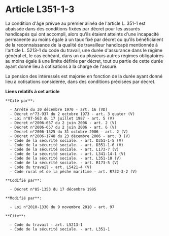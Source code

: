 # Article L351-1-3

La condition d'âge prévue au premier alinéa de l'article L. 351-1 est abaissée dans des conditions fixées par décret pour les
assurés handicapés qui ont accompli, alors qu'ils étaient atteints d'une incapacité permanente au moins égale à un taux fixé
par décret ou qu'ils bénéficiaient de la reconnaissance de la qualité de travailleur handicapé mentionnée à l'article L.
5213-1 du code du travail, une durée d'assurance dans le régime général et, le cas échéant, dans un ou plusieurs autres
régimes obligatoires au moins égale à une limite définie par décret, tout ou partie de cette durée ayant donné lieu à
cotisations à la charge de l'assuré. 

La pension des intéressés est majorée en fonction de la durée ayant donné lieu à cotisations considérée, dans des conditions
précisées par décret.

**Liens relatifs à cet article**

	**Cité par**:

	  - Arrêté du 30 décembre 1970 - art. 16 (VD)
	  - Décret n°73-937 du 2 octobre 1973 - art. 3 quater (V)
	  - Loi n°87-563 du 17 juillet 1987 - art. 5 (V)
	  - Décret n°2006-657 du 2 juin 2006 - art. 2 (V)
	  - Décret n°2006-657 du 2 juin 2006 - art. 6 (V)
	  - Décret n°2006-1325 du 31 octobre 2006 - art. 2 (V)
	  - Décret n°2006-1748 du 23 décembre 2006 - art. 3 (V)
	  - Code de la sécurité sociale. - art. D351-1-5 (V)
	  - Code de la sécurité sociale. - art. D351-1-6 (V)
	  - Code de la sécurité sociale. - art. L173-7 (V)
	  - Code de la sécurité sociale. - art. L341-14-1 (V)
	  - Code de la sécurité sociale. - art. L351-10 (V)
	  - Code de la sécurité sociale. - art. R173-5 (V)
	  - Code du travail - art. L5421-4 (V)
	  - Code rural et de la pêche maritime - art. R732-3-2 (V)

	**Codifié par**:

	  - Décret n°85-1353 du 17 décembre 1985

	**Modifié par**:

	  - Loi n°2010-1330 du 9 novembre 2010 - art. 97

	**Cite**:

	  - Code du travail - art. L5213-1
	  - Code de la sécurité sociale. - art. L351-1

